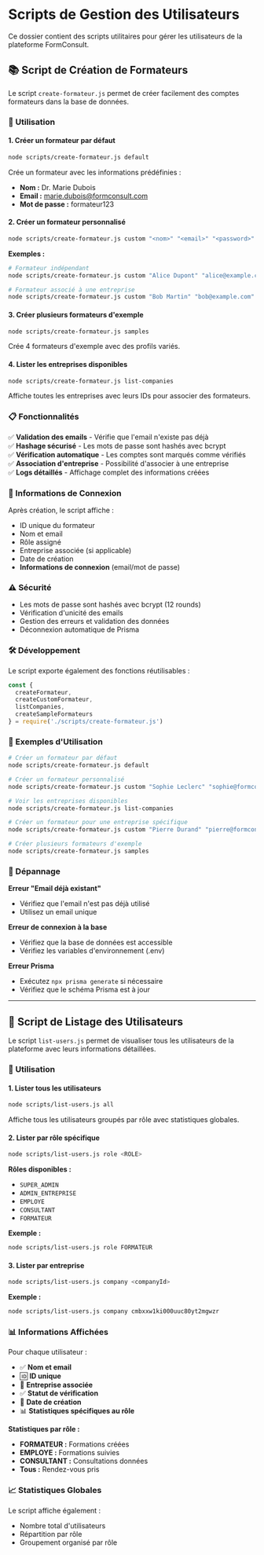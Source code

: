 # Scripts de Gestion des Utilisateurs

Ce dossier contient des scripts utilitaires pour gérer les utilisateurs de la plateforme FormConsult.

## 📚 Script de Création de Formateurs

Le script `create-formateur.js` permet de créer facilement des comptes formateurs dans la base de données.

### 🚀 Utilisation

#### 1. Créer un formateur par défaut
```bash
node scripts/create-formateur.js default
```
Crée un formateur avec les informations prédéfinies :
- **Nom :** Dr. Marie Dubois
- **Email :** marie.dubois@formconsult.com
- **Mot de passe :** formateur123

#### 2. Créer un formateur personnalisé
```bash
node scripts/create-formateur.js custom "<nom>" "<email>" "<password>" [companyId]
```

**Exemples :**
```bash
# Formateur indépendant
node scripts/create-formateur.js custom "Alice Dupont" "alice@example.com" "password123"

# Formateur associé à une entreprise
node scripts/create-formateur.js custom "Bob Martin" "bob@example.com" "password123" "company-id-here"
```

#### 3. Créer plusieurs formateurs d'exemple
```bash
node scripts/create-formateur.js samples
```
Crée 4 formateurs d'exemple avec des profils variés.

#### 4. Lister les entreprises disponibles
```bash
node scripts/create-formateur.js list-companies
```
Affiche toutes les entreprises avec leurs IDs pour associer des formateurs.

### 📋 Fonctionnalités

✅ **Validation des emails** - Vérifie que l'email n'existe pas déjà  
✅ **Hashage sécurisé** - Les mots de passe sont hashés avec bcrypt  
✅ **Vérification automatique** - Les comptes sont marqués comme vérifiés  
✅ **Association d'entreprise** - Possibilité d'associer à une entreprise  
✅ **Logs détaillés** - Affichage complet des informations créées  

### 🔐 Informations de Connexion

Après création, le script affiche :
- ID unique du formateur
- Nom et email
- Rôle assigné
- Entreprise associée (si applicable)
- Date de création
- **Informations de connexion** (email/mot de passe)

### ⚠️ Sécurité

- Les mots de passe sont hashés avec bcrypt (12 rounds)
- Vérification d'unicité des emails
- Gestion des erreurs et validation des données
- Déconnexion automatique de Prisma

### 🛠️ Développement

Le script exporte également des fonctions réutilisables :
```javascript
const { 
  createFormateur, 
  createCustomFormateur, 
  listCompanies, 
  createSampleFormateurs 
} = require('./scripts/create-formateur.js')
```

### 📝 Exemples d'Utilisation

```bash
# Créer un formateur par défaut
node scripts/create-formateur.js default

# Créer un formateur personnalisé
node scripts/create-formateur.js custom "Sophie Leclerc" "sophie@formconsult.com" "sophie123"

# Voir les entreprises disponibles
node scripts/create-formateur.js list-companies

# Créer un formateur pour une entreprise spécifique
node scripts/create-formateur.js custom "Pierre Durand" "pierre@formconsult.com" "pierre123" "cmbxxw1ki000uuc80yt2mgwzr"

# Créer plusieurs formateurs d'exemple
node scripts/create-formateur.js samples
```

### 🐛 Dépannage

**Erreur "Email déjà existant"**
- Vérifiez que l'email n'est pas déjà utilisé
- Utilisez un email unique

**Erreur de connexion à la base**
- Vérifiez que la base de données est accessible
- Vérifiez les variables d'environnement (.env)

**Erreur Prisma**
- Exécutez `npx prisma generate` si nécessaire
- Vérifiez que le schéma Prisma est à jour

---

## 👥 Script de Listage des Utilisateurs

Le script `list-users.js` permet de visualiser tous les utilisateurs de la plateforme avec leurs informations détaillées.

### 🚀 Utilisation

#### 1. Lister tous les utilisateurs
```bash
node scripts/list-users.js all
```
Affiche tous les utilisateurs groupés par rôle avec statistiques globales.

#### 2. Lister par rôle spécifique
```bash
node scripts/list-users.js role <ROLE>
```

**Rôles disponibles :**
- `SUPER_ADMIN`
- `ADMIN_ENTREPRISE` 
- `EMPLOYE`
- `CONSULTANT`
- `FORMATEUR`

**Exemple :**
```bash
node scripts/list-users.js role FORMATEUR
```

#### 3. Lister par entreprise
```bash
node scripts/list-users.js company <companyId>
```

**Exemple :**
```bash
node scripts/list-users.js company cmbxxw1ki000uuc80yt2mgwzr
```

### 📊 Informations Affichées

Pour chaque utilisateur :
- ✅ **Nom et email**
- 🆔 **ID unique**
- 🏢 **Entreprise associée**
- ✅ **Statut de vérification**
- 📅 **Date de création**
- 📊 **Statistiques spécifiques au rôle**

**Statistiques par rôle :**
- **FORMATEUR :** Formations créées
- **EMPLOYE :** Formations suivies  
- **CONSULTANT :** Consultations données
- **Tous :** Rendez-vous pris

### 📈 Statistiques Globales

Le script affiche également :
- Nombre total d'utilisateurs
- Répartition par rôle
- Groupement organisé par rôle 